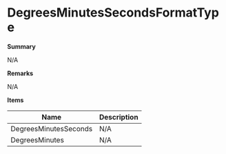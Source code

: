 # DegreesMinutesSecondsFormatType

**Summary**

N/A

**Remarks**

N/A

**Items**

|Name|Description|
|---|---|
|DegreesMinutesSeconds|N/A|
|DegreesMinutes|N/A|

